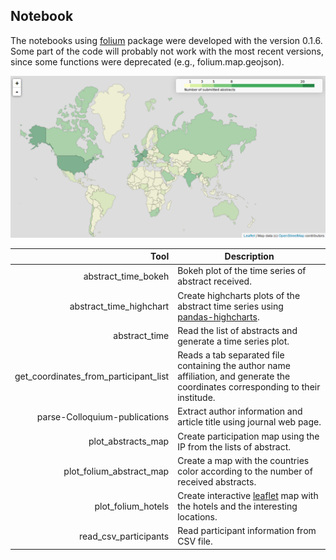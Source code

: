 ## Notebook

The notebooks using [folium](https://github.com/python-visualization/folium/) package were developed with the version 0.1.6.    
Some part of the code will probably not work with the most recent versions, since some functions were deprecated (e.g., folium.map.geojson).     

<img src="../figures/foliummap.png " width="600">

| Tool              | Description              |
|  ----------------:|--------------------------|
|abstract_time_bokeh|Bokeh plot of the time series of abstract received. |
|abstract_time_highchart|Create highcharts plots  of the abstract time series using [pandas-highcharts](https://pypi.python.org/pypi/pandas-highcharts/).|
|abstract_time|Read the list of abstracts and generate a time series plot. |
|get_coordinates_from_participant_list|Reads a tab separated file containing the author name affiliation, and generate the coordinates corresponding to their institude.|
|parse-Colloquium-publications|Extract author information and article title using journal web page. |
|plot_abstracts_map| Create participation map using the IP from the lists of abstract.|
|plot_folium_abstract_map|Create a map with the countries color according to the number of received abstracts.|
|plot_folium_hotels|Create interactive [leaflet](http://leafletjs.com/) map with the hotels and the interesting locations.||
|read_csv_participants|Read participant information from CSV file.|
